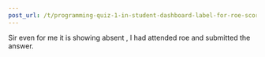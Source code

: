 ```yaml
---
post_url: /t/programming-quiz-1-in-student-dashboard-label-for-roe-scores-showing-absent-or-incorrect/169369/16
---
```

Sir even for me it is showing absent , I had attended roe and submitted the answer.